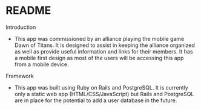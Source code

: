 # README

Introduction

* This app was commissioned by an alliance playing the mobile game Dawn of Titans. It is designed to assist in keeping the alliance organized as well as provide useful information and links for their members. It has a mobile first design as most of the users will be accessing this app from a mobile device.

Framework

* This app was built using Ruby on Rails and PostgreSQL.  It is currently only a static web app (HTML/CSS/JavaScript) but Rails and PostgreSQL are in place for the potential to add a user database in the future.



